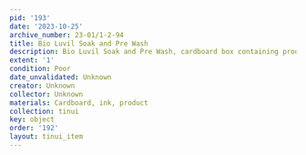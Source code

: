 ```yaml
---
pid: '193'
date: '2023-10-25'
archive_number: 23-01/1-2-94
title: Bio Luvil Soak and Pre Wash
description: Bio Luvil Soak and Pre Wash, cardboard box containing product
extent: '1'
condition: Poor
date_unvalidated: Unknown
creator: Unknown
collector: Unknown
materials: Cardboard, ink, product
collection: tinui
key: object
order: '192'
layout: tinui_item
---
```


